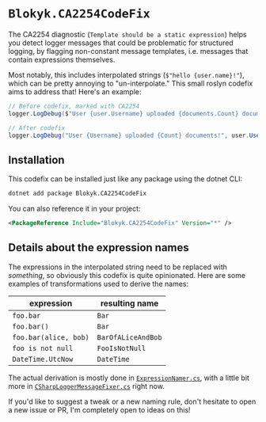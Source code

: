 # `Blokyk.CA2254CodeFix`

The CA2254 diagnostic (`Template should be a static expression`) helps you
detect logger messages that could be problematic for structured logging, by
flagging non-constant message templates, i.e. messages that contain expressions
themselves.

Most notably, this includes interpolated strings (`$"hello {user.name}!"`),
which can be pretty annoying to "un-interpolate." This small roslyn codefix aims
to address that! Here's an example:

```cs
// Before codefix, marked with CA2254
logger.LogDebug($"User {user.Username} uploaded {documents.Count} documents!");

// After codefix
logger.LogDebug("User {Username} uploaded {Count} documents!", user.Username, documents.Count);
```

## Installation

This codefix can be installed just like any package using the dotnet CLI:
```sh
dotnet add package Blokyk.CA2254CodeFix
```

You can also reference it in your project:
```xml
<PackageReference Include="Blokyk.CA2254CodeFix" Version="*" />
```

## Details about the expression names

The expressions in the interpolated string need to be replaced with *something*,
so obviously this codefix is quite opinionated. Here are some examples of
transformations used to derive the names:

| expression            | resulting name     |
|-----------------------|--------------------|
| `foo.bar`             | `Bar`              |
| `foo.bar()`           | `Bar`              |
| `foo.bar(alice, bob)` | `BarOfALiceAndBob` |
| `foo is not null`     | `FooIsNotNull`     |
| `DateTime.UtcNow`     | `DateTime`         |

The actual derivation is mostly done in [`ExpressionNamer.cs`](./ExpressionNamer.cs),
with a little bit more in [`CSharpLoggerMessageFixer.cs`](./CSharpLoggerMessageFixer.cs)
right now.

If you'd like to suggest a tweak or a new naming rule, don't hesitate to open a
new issue or PR, I'm completely open to ideas on this!